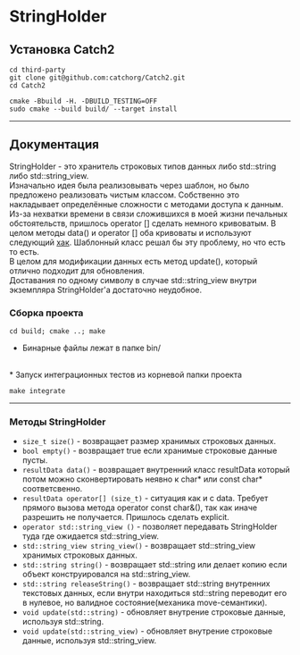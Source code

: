 # StringHolder

## Установка Catch2
```
cd third-party
git clone git@github.com:catchorg/Catch2.git
cd Catch2

cmake -Bbuild -H. -DBUILD_TESTING=OFF
sudo cmake --build build/ --target install
```
---
## Документация
StringHolder - это хранитель строковых типов данных либо std::string либо std::string_view.
<br>
Изначально идея была реализовывать через шаблон, но было предложено реализовать чистым классом.
Собственно это накладывает определённые сложности с методами доступа к данным. Из-за нехватки времени в связи сложившихся в моей жизни печальных обстоятельств, пришлось operator [] сделать немного кривоватым. В целом методы data() и operator [] оба кривоваты и используют следующий <a href="https://devblogs.microsoft.com/oldnewthing/20191106-00/?p=103066">хак</a>. Шаблонный класс решал бы эту проблему, но что есть то есть.<br>
В целом для модификации данных есть метод update(), который отлично подходит для обновления.<br>
Доставания по одному символу в случае std::string_view внутри экземпляра StringHolder'а достаточно неудобное.
### Сборка проекта
```
cd build; cmake ..; make
```
* Бинарные файлы лежат в папке bin/
<br>
* Запуск интеграционных тестов из корневой папки проекта

```
make integrate
```

---
### Методы StringHolder

* ```size_t size()``` - возвращает размер хранимых строковых данных.
* ```bool empty()``` - возвращает true если хранимые строковые данные пусты.
* ```resultData data()``` - возвращает внутренний класс resultData который потом можно сконвертировать неявно к char* или const char* соответсвенно.
* ```resultData operator[] (size_t)``` - ситуация как и с data. Требует прямого вызова метода operator const char&(), так как иначе разрешить не получается. Пришлось сделать explicit.
* ```operator std::string_view ()``` - позволяет передавать StringHolder туда где ожидается std::string_view.
* ```std::string_view string_view()``` - возвращает std::string_view хранимых строковых данных.
* ```std::string string()``` - возвращает std::string или делает копию если объект конструировался на std::string_view.
* ```std::string releaseString()``` - возвращает std::string внутренних текстовых данных, если внутри находиться std::string переводит его в нулевое, но валидное состояние(механика move-семантики).
* ```void update(std::string)``` - обновляет внутрение строковые данные, используя std::string.
* ```void update(std::string_view)``` - обновляет внутрение строковые данные, используя std::string_view.